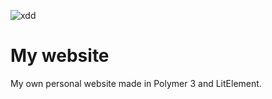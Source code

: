 ![xdd](https://api.travis-ci.com/k3llydev/k3llydev-website.svg?token=cCKxgH77hTGzBwcFzoq1&branch=master)

# My website

My own personal website made in Polymer 3 and LitElement.

